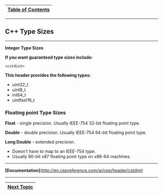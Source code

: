 |[Table of Contents](/00-Table-of-Contents.md)|
|---|

---

## C++ Type Sizes

---

**Integer Type Sizes**

**If you want guaranteed type sizes include:**

```
<cstdint>
```

**This header provides the following types:**

* uint32\_t
* uint8\_t
* int64\_t
* uintfast16\_t

### Floating point Type Sizes

**Float** - single precision. Usually IEEE-754 32-bit floating point type.

**Double** - double precision. Usually IEEE-754 64-bit floating point type.

**Long Double** - extended precision.

* Doesn't have to map to an IEEE-754 type.
* Usually 80-bit x87 floating point type on x86-64 machines.

---

**[Documentation]**(http://en.cppreference.com/w/cpp/header/cstdint)

---

|[Next Topic](/ch01_Introduction/1.07_literals.md)|
|---|
